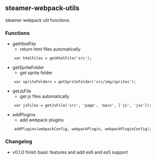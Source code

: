 ## steamer-webpack-utils
steamer webpack util functions


### Functions

* getHtmlFile
	- return html files automatically
```
	var htmlFiles = getHtmlFile('src');
```
*  getSpriteFolder
	- get sprite folder
```
	var spriteFolders = getSpriteFolder('src/img/sprites');
```

* getJsFile
	- get js files automatically
```
	var jsFiles = getJsFile('src', 'page', 'main', ['js', 'jsx']);
```

* addPlugins
	- add webpack plugins
```
	addPlugins(webpackConfig, webpackPlugin, webpackPluginConfig);
```

### Changelog
* v0.1.0 finish basic features and add es6 and es5 support
